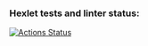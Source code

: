 ### Hexlet tests and linter status:
[![Actions Status](https://github.com/tyranich/python-project-lvl2/workflows/hexlet-check/badge.svg)](https://github.com/tyranich/python-project-lvl2/actions)